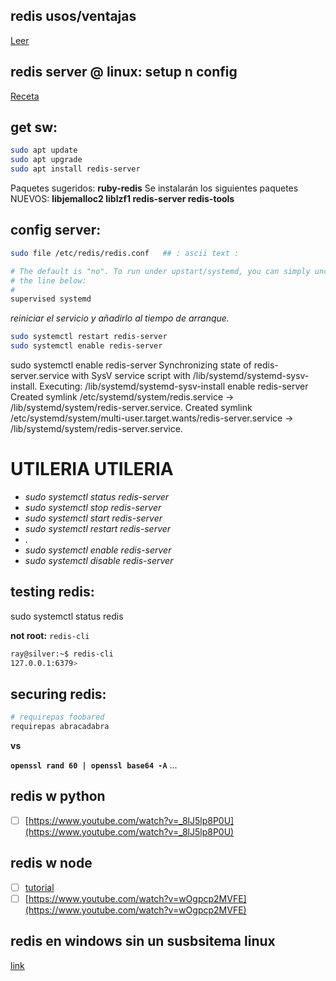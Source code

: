 ## redis usos/ventajas

[Leer](https://aws.amazon.com/es/redis/) 

## redis server @ linux: setup n config

[Receta](https://www.digitalocean.com/community/tutorials/how-to-install-and-secure-redis-on-ubuntu-22-04) 

## get sw:

```bash
sudo apt update
sudo apt upgrade
sudo apt install redis-server
```

Paquetes sugeridos: **ruby-redis**
Se instalarán los siguientes paquetes NUEVOS: **libjemalloc2 liblzf1 redis-server redis-tools**

## config server:

```bash
sudo file /etc/redis/redis.conf   ## : ascii text : 
```

```bash
# The default is "no". To run under upstart/systemd, you can simply uncomment
# the line below:
#
supervised systemd
```

*reiniciar el servicio y añadirlo al tiempo de arranque.*

```bash
sudo systemctl restart redis-server
sudo systemctl enable redis-server
```

sudo systemctl enable redis-server
Synchronizing state of redis-server.service with SysV service script with /lib/systemd/systemd-sysv-install.
Executing: /lib/systemd/systemd-sysv-install enable redis-server
Created symlink /etc/systemd/system/redis.service → /lib/systemd/system/redis-server.service.
Created symlink /etc/systemd/system/multi-user.target.wants/redis-server.service → /lib/systemd/system/redis-server.service.


# UTILERIA UTILERIA 

- *sudo systemctl status redis-server*
- *sudo systemctl stop redis-server*
- *sudo systemctl start redis-server*
- *sudo systemctl restart redis-server*
- .
- *sudo systemctl enable redis-server*
- *sudo systemctl disable redis-server*

## testing redis:

sudo systemctl status redis

**not root:** `redis-cli`

```bash
ray@silver:~$ redis-cli
127.0.0.1:6379> 
```

## securing redis:

```bash
# requirepas foobared
requirepas abracadabra 
```
**vs**

**`openssl rand 60 | openssl base64 -A`** ...

## redis w python

- [ ] [https://www.youtube.com/watch?v=_8lJ5lp8P0U](https://www.youtube.com/watch?v=_8lJ5lp8P0U)

## redis w node

- [ ] [tutorial](https://ualmtorres.github.io/howtos/RedisNodeJS/) 
- [ ] [https://www.youtube.com/watch?v=wOgpcp2MVFE](https://www.youtube.com/watch?v=wOgpcp2MVFE)

## redis en windows sin un susbsitema linux

[link](https://riptutorial.com/redis/example/29962/installing-and-running-redis-server-on-windows)


